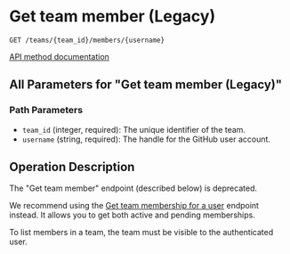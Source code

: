# Get team member (Legacy)

`GET /teams/{team_id}/members/{username}`

[API method documentation](https://docs.github.com/rest/teams/members#get-team-member-legacy)

## All Parameters for "Get team member (Legacy)"

### Path Parameters

- `team_id` (integer, required): The unique identifier of the team.
- `username` (string, required): The handle for the GitHub user account.

## Operation Description

The "Get team member" endpoint (described below) is deprecated.

We recommend using the [Get team membership for a user](https://docs.github.com/rest/teams/members#get-team-membership-for-a-user) endpoint instead. It allows you to get both active and pending memberships.

To list members in a team, the team must be visible to the authenticated user.
